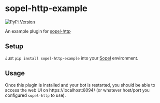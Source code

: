 # sopel-http-example
[![PyPi Version](https://img.shields.io/pypi/v/sopel-http-example.svg)](https://pypi.org/project/sopel-http-example/)

An example plugin for [sopel-http](https://github.com/half-duplex/sopel-http)

## Setup
Just `pip install sopel-http-example` into your
[Sopel](https://github.com/sopel-irc/sopel) environment.

## Usage
Once this plugin is installed and your bot is restarted, you should be able to
access the web UI on https://localhost:8094/ (or whatever host/port you
configured `sopel-http` to use).
